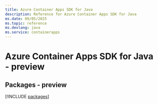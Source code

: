 ```yaml
---
title: Azure Container Apps SDK for Java
description: Reference for Azure Container Apps SDK for Java
ms.date: 09/05/2025
ms.topic: reference
ms.devlang: java
ms.service: containerapps
---
```

# Azure Container Apps SDK for Java - preview
## Packages - preview
[!INCLUDE [packages](container-apps-index.md)]